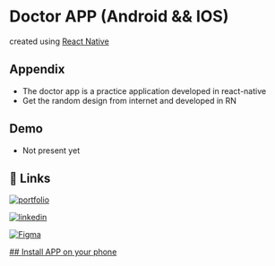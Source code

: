 
# Doctor APP (Android && IOS)
created using [React Native](https://reactnative.dev/)


## Appendix

- The doctor app is a practice application developed in react-native
- Get the random design from internet and developed in RN


## Demo
- Not present yet

## 🔗 Links

[![portfolio](https://img.shields.io/badge/my_portfolio-000?style=for-the-badge&logo=ko-fi&logoColor=white)](https://katherineoelsner.com/)

[![linkedin](https://img.shields.io/badge/linkedin-0A66C2?style=for-the-badge&logo=linkedin&logoColor=white)](https://www.linkedin.com/in/shubham-sarode-09456a214/)

[![Figma](./src/assets/images/figma.jpg/width=100&&height=100)](https://www.figma.com/file/i3dcOI6RDLRLAKSseVuaTo/Doctor-Booking-Mobile-App-(Community)-(Copy)-(Copy)?node-id=1910%3A7898&mode=dev)


[## Install APP on your phone](https://drive.google.com/drive/folders/1XcXQ_GUbzN3lzEghGUXZ86m-wnadaOS6?usp=drive_link)
